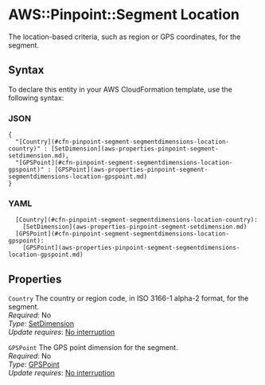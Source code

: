 # AWS::Pinpoint::Segment Location<a name="aws-properties-pinpoint-segment-segmentdimensions-location"></a>

The location\-based criteria, such as region or GPS coordinates, for the segment\.

## Syntax<a name="aws-properties-pinpoint-segment-segmentdimensions-location-syntax"></a>

To declare this entity in your AWS CloudFormation template, use the following syntax:

### JSON<a name="aws-properties-pinpoint-segment-segmentdimensions-location-syntax.json"></a>

```
{
  "[Country](#cfn-pinpoint-segment-segmentdimensions-location-country)" : [SetDimension](aws-properties-pinpoint-segment-setdimension.md),
  "[GPSPoint](#cfn-pinpoint-segment-segmentdimensions-location-gpspoint)" : [GPSPoint](aws-properties-pinpoint-segment-segmentdimensions-location-gpspoint.md)
}
```

### YAML<a name="aws-properties-pinpoint-segment-segmentdimensions-location-syntax.yaml"></a>

```
  [Country](#cfn-pinpoint-segment-segmentdimensions-location-country): 
    [SetDimension](aws-properties-pinpoint-segment-setdimension.md)
  [GPSPoint](#cfn-pinpoint-segment-segmentdimensions-location-gpspoint): 
    [GPSPoint](aws-properties-pinpoint-segment-segmentdimensions-location-gpspoint.md)
```

## Properties<a name="aws-properties-pinpoint-segment-segmentdimensions-location-properties"></a>

`Country`  <a name="cfn-pinpoint-segment-segmentdimensions-location-country"></a>
The country or region code, in ISO 3166\-1 alpha\-2 format, for the segment\.  
*Required*: No  
*Type*: [SetDimension](aws-properties-pinpoint-segment-setdimension.md)  
*Update requires*: [No interruption](https://docs.aws.amazon.com/AWSCloudFormation/latest/UserGuide/using-cfn-updating-stacks-update-behaviors.html#update-no-interrupt)

`GPSPoint`  <a name="cfn-pinpoint-segment-segmentdimensions-location-gpspoint"></a>
The GPS point dimension for the segment\.  
*Required*: No  
*Type*: [GPSPoint](aws-properties-pinpoint-segment-segmentdimensions-location-gpspoint.md)  
*Update requires*: [No interruption](https://docs.aws.amazon.com/AWSCloudFormation/latest/UserGuide/using-cfn-updating-stacks-update-behaviors.html#update-no-interrupt)